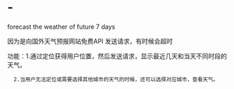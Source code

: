 # -
forecast  the weather of future 7 days


因为是向国外天气预报网站免费API 发送请求，有时候会超时

功能：1.通过定位获得用户位置，然后发送请求，显示最近几天和当天不同时段的天气。

      2.当用户无法定位或需要选择其他城市的天气的时候，还可以选择对应城市，查看天气。
